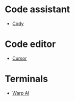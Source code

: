 # Code assistant
- [Cody](https://docs.sourcegraph.com/cody)

# Code editor
- [Cursor](https://www.cursor.so)

# Terminals
- [Warp AI](https://www.warp.dev/warp-ai)

